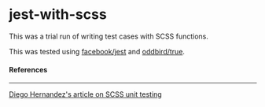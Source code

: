 # jest-with-scss


This was a trial run of writing test cases with SCSS functions.

This was tested using [facebook/jest](https://github.com/facebook/jest) and [oddbird/true](https://github.com/oddbird/true).

#### References

---

[Diego Hernandez's article on SCSS unit testing](https://itnext.io/setting-up-sass-unit-testing-in-your-project-b683a2e8ac03)